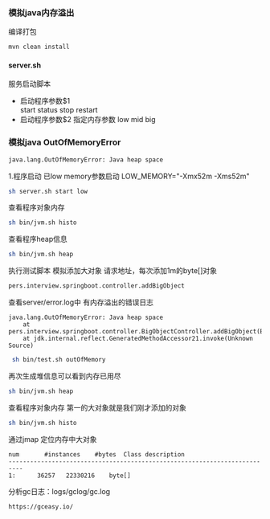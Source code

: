 ### 模拟java内存溢出
编译打包 
```bash
mvn clean install 
```

####    server.sh
服务启动脚本
- 启动程序参数$1  
    start status stop restart
- 启动程序参数$2
    指定内存参数 low mid big
### 模拟java OutOfMemoryError
```bash
java.lang.OutOfMemoryError: Java heap space
```

1.程序启动 
已low memory参数启动 
LOW_MEMORY="-Xmx52m -Xms52m"

```bash
sh server.sh start low 
```

查看程序对象内存
```bash
sh bin/jvm.sh histo
```

查看程序heap信息
```bash
sh bin/jvm.sh heap
```

执行测试脚本
模拟添加大对象
请求地址，每次添加1m的byte[]对象
```bash
pers.interview.springboot.controller.addBigObject
```
查看server/error.log中 有内存溢出的错误日志
```text
java.lang.OutOfMemoryError: Java heap space
	at pers.interview.springboot.controller.BigObjectController.addBigObject(BigObjectController.java:26)
	at jdk.internal.reflect.GeneratedMethodAccessor21.invoke(Unknown Source)
```

```bash
 sh bin/test.sh outOfMemory 
```

再次生成堆信息可以看到内存已用尽
```bash
sh bin/jvm.sh heap
```
查看程序对象内存 第一的大对象就是我们刚才添加的对象
```bash
sh bin/jvm.sh histo

```
通过jmap 定位内存中大对象
```text
num 	  #instances	#bytes	Class description
--------------------------------------------------------------------------
1:		36257	22330216	byte[]
```

分析gc日志：logs/gclog/gc.log
```text
https://gceasy.io/
```

